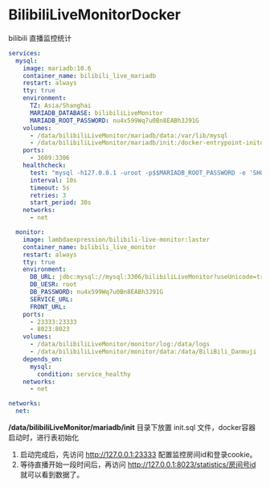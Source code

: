 # BilibiliLiveMonitorDocker
bilibili 直播监控统计

```yml
services:
  mysql:
    image: mariadb:10.6
    container_name: bilibili_live_mariadb
    restart: always
    tty: true
    environment:
      TZ: Asia/Shanghai
      MARIADB_DATABASE: bilibiliLiveMonitor
      MARIADB_ROOT_PASSWORD: nu4x599Wq7u0Bn8EABh3J91G
    volumes:
      - /data/bilibiliLiveMonitor/mariadb/data:/var/lib/mysql
      - /data/bilibiliLiveMonitor/mariadb/init:/docker-entrypoint-initdb.d
    ports:
      - 3609:3306
    healthcheck:
      test: "mysql -h127.0.0.1 -uroot -p$$MARIADB_ROOT_PASSWORD -e 'SHOW DATABASES;'"
      interval: 10s
      timeout: 5s
      retries: 3
      start_period: 30s
    networks:
      - net

  monitor:
    image: lambdaexpression/bilibili-live-monitor:laster
    container_name: bilibili_live_monitor
    restart: always
    tty: true
    environment:
      DB_URL: jdbc:mysql://mysql:3306/bilibiliLiveMonitor?useUnicode=true&characterEncoding=utf8
      DB_UESR: root
      DB_PASSWORD: nu4x599Wq7u0Bn8EABh3J91G
      SERVICE_URL: 
      FRONT_URL: 
    ports:
      - 23333:23333
      - 8023:8023
    volumes:
      - /data/bilibiliLiveMonitor/monitor/log:/data/logs
      - /data/bilibiliLiveMonitor/monitor/data:/data/BiliBili_Danmuji
    depends_on:
      mysql:
        condition: service_healthy
    networks:
      - net

networks:
  net:
```

**/data/bilibiliLiveMonitor/mariadb/init** 目录下放置 init.sql 文件，docker容器启动时，进行表初始化


1. 启动完成后，先访问 http://127.0.0.1:23333 配置监控房间id和登录cookie。
2. 等待直播开始一段时间后，再访问 http://127.0.0.1:8023/statistics/房间号id 就可以看到数据了。
